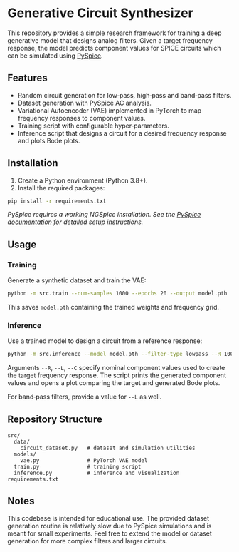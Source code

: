 # Generative Circuit Synthesizer

This repository provides a simple research framework for training a deep generative model that designs analog filters. Given a target frequency response, the model predicts component values for SPICE circuits which can be simulated using [PySpice](https://github.com/FabriceSalvaire/PySpice).

## Features

- Random circuit generation for low‑pass, high‑pass and band‑pass filters.
- Dataset generation with PySpice AC analysis.
- Variational Autoencoder (VAE) implemented in PyTorch to map frequency responses to component values.
- Training script with configurable hyper‑parameters.
- Inference script that designs a circuit for a desired frequency response and plots Bode plots.

## Installation

1. Create a Python environment (Python 3.8+).
2. Install the required packages:

```bash
pip install -r requirements.txt
```

*PySpice requires a working NGSpice installation. See the [PySpice documentation](https://pyspice.fabrice-salvaire.fr/) for detailed setup instructions.*

## Usage

### Training

Generate a synthetic dataset and train the VAE:

```bash
python -m src.train --num-samples 1000 --epochs 20 --output model.pth
```

This saves `model.pth` containing the trained weights and frequency grid.

### Inference

Use a trained model to design a circuit from a reference response:

```bash
python -m src.inference --model model.pth --filter-type lowpass --R 1000 --C 1e-9
```

Arguments `--R`, `--L`, `--C` specify nominal component values used to create the target frequency response. The script prints the generated component values and opens a plot comparing the target and generated Bode plots.

For band‑pass filters, provide a value for `--L` as well.

## Repository Structure

```
src/
  data/
    circuit_dataset.py   # dataset and simulation utilities
  models/
    vae.py               # PyTorch VAE model
  train.py               # training script
  inference.py           # inference and visualization
requirements.txt
```

## Notes

This codebase is intended for educational use. The provided dataset generation routine is relatively slow due to PySpice simulations and is meant for small experiments. Feel free to extend the model or dataset generation for more complex filters and larger circuits.
